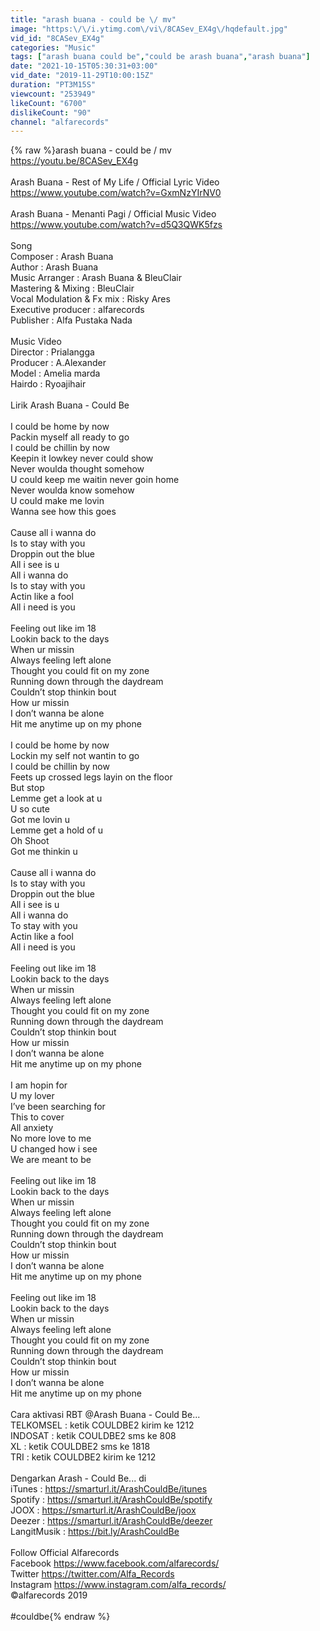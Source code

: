 ```yaml
---
title: "arash buana - could be \/ mv"
image: "https:\/\/i.ytimg.com\/vi\/8CASev_EX4g\/hqdefault.jpg"
vid_id: "8CASev_EX4g"
categories: "Music"
tags: ["arash buana could be","could be arash buana","arash buana"]
date: "2021-10-15T05:30:31+03:00"
vid_date: "2019-11-29T10:00:15Z"
duration: "PT3M15S"
viewcount: "253949"
likeCount: "6700"
dislikeCount: "90"
channel: "alfarecords"
---
```

{% raw %}arash buana - could be / mv<br /><a rel="nofollow" target="blank" href="https://youtu.be/8CASev_EX4g">https://youtu.be/8CASev_EX4g</a><br /><br />Arash Buana - Rest of My Life / Official Lyric Video<br /><a rel="nofollow" target="blank" href="https://www.youtube.com/watch?v=GxmNzYIrNV0">https://www.youtube.com/watch?v=GxmNzYIrNV0</a><br /><br />Arash Buana - Menanti Pagi / Official Music Video<br /><a rel="nofollow" target="blank" href="https://www.youtube.com/watch?v=d5Q3QWK5fzs">https://www.youtube.com/watch?v=d5Q3QWK5fzs</a><br /><br />Song<br />Composer : Arash Buana<br />Author : Arash Buana<br />Music Arranger : Arash Buana &amp; BleuClair<br />Mastering &amp; Mixing : BleuClair<br />Vocal Modulation &amp; Fx mix : Risky Ares<br />Executive producer : alfarecords<br />Publisher : Alfa Pustaka Nada<br /><br />Music Video<br />Director : Prialangga<br />Producer : A.Alexander<br />Model : Amelia marda<br />Hairdo : Ryoajihair<br /><br />Lirik Arash Buana - Could Be<br /><br />I could be home by now<br />Packin myself all ready to go<br />I could be chillin by now<br />Keepin it lowkey never could show<br />Never woulda thought somehow<br />U could keep me waitin never goin home<br />Never woulda know somehow<br />U could make me lovin<br />Wanna see how this goes<br /><br />Cause all i wanna do<br />Is to stay with you<br />Droppin out the blue<br />All i see is u<br />All i wanna do<br />Is to stay with you<br />Actin like a fool<br />All i need is you<br /><br />Feeling out like im 18<br />Lookin back to the days<br />When ur missin<br />Always feeling left alone<br />Thought you could fit on my zone<br />Running down through the daydream<br />Couldn’t stop thinkin bout<br />How ur missin<br />I don’t wanna be alone<br />Hit me anytime up on my phone<br /><br />I could be home by now<br />Lockin my self not wantin to go<br />I could be chillin by now<br />Feets up crossed legs layin on the floor<br />But stop<br />Lemme get a look at u<br />U so cute <br />Got me lovin u<br />Lemme get a hold of u<br />Oh Shoot<br />Got me thinkin u<br /><br />Cause all i wanna do<br />Is to stay with you<br />Droppin out the blue<br />All i see is u<br />All i wanna do<br />To stay with you<br />Actin like a fool<br />All i need is you<br /><br />Feeling out like im 18<br />Lookin back to the days<br />When ur missin<br />Always feeling left alone<br />Thought you could fit on my zone<br />Running down through the daydream<br />Couldn’t stop thinkin bout<br />How ur missin<br />I don’t wanna be alone<br />Hit me anytime up on my phone<br /><br />I am hopin for<br />U my lover<br />I’ve been searching for<br />This to cover<br />All anxiety<br />No more love to me<br />U changed how i see<br />We are meant to be<br /><br />Feeling out like im 18<br />Lookin back to the days<br />When ur missin<br />Always feeling left alone<br />Thought you could fit on my zone<br />Running down through the daydream<br />Couldn’t stop thinkin bout<br />How ur missin<br />I don’t wanna be alone<br />Hit me anytime up on my phone<br /><br />Feeling out like im 18<br />Lookin back to the days<br />When ur missin<br />Always feeling left alone<br />Thought you could fit on my zone<br />Running down through the daydream<br />Couldn’t stop thinkin bout<br />How ur missin<br />I don’t wanna be alone<br />Hit me anytime up on my phone<br /><br />Cara aktivasi RBT   @Arash Buana  - Could Be...<br />TELKOMSEL : ketik COULDBE2 kirim ke 1212<br />INDOSAT : ketik COULDBE2 sms ke 808<br />XL : ketik COULDBE2 sms ke 1818<br />TRI : ketik COULDBE2 kirim ke 1212<br /><br />Dengarkan Arash - Could Be... di <br />iTunes         : <a rel="nofollow" target="blank" href="https://smarturl.it/ArashCouldBe/itunes">https://smarturl.it/ArashCouldBe/itunes</a><br />Spotify        : <a rel="nofollow" target="blank" href="https://smarturl.it/ArashCouldBe/spotify">https://smarturl.it/ArashCouldBe/spotify</a><br />JOOX          : <a rel="nofollow" target="blank" href="https://smarturl.it/ArashCouldBe/joox">https://smarturl.it/ArashCouldBe/joox</a><br />Deezer        : <a rel="nofollow" target="blank" href="https://smarturl.it/ArashCouldBe/deezer">https://smarturl.it/ArashCouldBe/deezer</a><br />LangitMusik : <a rel="nofollow" target="blank" href="https://bit.ly/ArashCouldBe">https://bit.ly/ArashCouldBe</a><br /><br />Follow Official Alfarecords<br />Facebook <a rel="nofollow" target="blank" href="https://www.facebook.com/alfarecords/">https://www.facebook.com/alfarecords/</a> <br />Twitter <a rel="nofollow" target="blank" href="https://twitter.com/Alfa_Records">https://twitter.com/Alfa_Records</a> <br />Instagram <a rel="nofollow" target="blank" href="https://www.instagram.com/alfa_records/">https://www.instagram.com/alfa_records/</a><br />©alfarecords 2019<br /><br />#couldbe{% endraw %}

